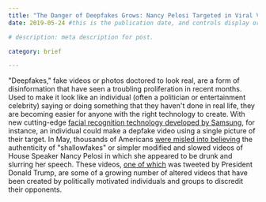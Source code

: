 ```yaml
---
title: "The Danger of Deepfakes Grows: Nancy Pelosi Targeted in Viral Video"
date: 2019-05-24 #this is the publication date, and controls display order.

# description: meta description for post.

category: brief

---
```


"Deepfakes," fake videos or photos doctored to look real, are a form of disinformation that have seen a troubling proliferation in recent months. Used to make it look like an individual (often a politician or entertainment celebrity) saying or doing something that they haven't done in real life, they are becoming easier for anyone with the right technology to create. With new cutting-edge [facial recognition technology developed by Samsung][link], for instance, an individual could make a depfake video using a single picture of their target. In May, thousands of Americans [were misled into believing][link 2] the authenticity of "shallowfakes" or simpler modified and slowed videos of House Speaker Nancy Pelosi in which she appeared to be drunk and slurring her speech. These videos, [one of which][link 3] was tweeted by President Donald Trump, are some of a growing number of altered videos that have been created by politically motivated individuals and groups to discredit their opponents.

[link]: https://www.cnet.com/news/samsung-ai-deepfake-can-fabricate-a-video-of-you-from-a-single-photo-mona-lisa-cheapfake-dumbfake/
[link 2]: https://www.cbsnews.com/video/doctored-pelosi-video-highlights-the-threat-of-deepfake-tech/
[link 3]: https://twitter.com/realdonaldtrump/status/1131728912835383300